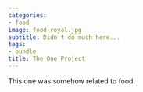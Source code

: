 ```yaml
---
categories:
- food
image: food-royal.jpg
subtitle: Didn't do much here...
tags:
- bundle
title: The One Project
---
```


This one was somehow related to food.

